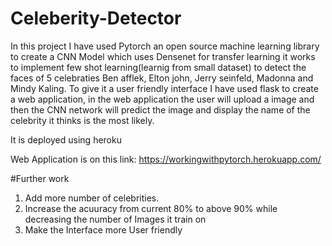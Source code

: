 # Celeberity-Detector
In this project I have used Pytorch an open source machine learning library to create a CNN Model which uses Densenet for transfer learning it works to implement few shot learning(learnig from small dataset) to detect the faces of 5 celebraties Ben afflek, Elton john, Jerry seinfeld, Madonna and Mindy Kaling. To give it a user friendly interface I have used flask to create a web application, in the web application the user will upload a image and then the CNN network will predict the image and display the name of the celebrity it thinks is the most likely.

It is deployed using heroku 

Web Application is on this link: https://workingwithpytorch.herokuapp.com/ 

#Further work

1. Add more number of celebrities.
2. Increase the acuuracy from current 80% to above 90% while decreasing the number of Images it train on
3. Make the Interface more User friendly
